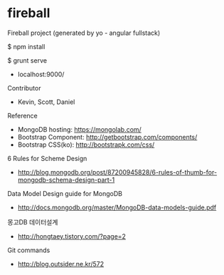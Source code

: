 # fireball
Fireball project (generated by yo - angular fullstack)

$ npm install

$ grunt serve

- localhost:9000/

Contributor
- Kevin, Scott, Daniel

Reference
- MongoDB hosting: https://mongolab.com/
- Bootstrap Component: http://getbootstrap.com/components/ 
- Bootstrap CSS(ko): http://bootstrapk.com/css/

6 Rules for Scheme Design
- http://blog.mongodb.org/post/87200945828/6-rules-of-thumb-for-mongodb-schema-design-part-1

Data Model Design guide for MongoDB
- http://docs.mongodb.org/master/MongoDB-data-models-guide.pdf

몽고DB 데이터설계
- http://hongtaey.tistory.com/?page=2

Git commands
- http://blog.outsider.ne.kr/572
